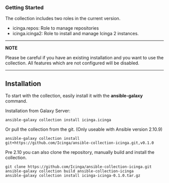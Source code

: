 ### Getting Started

The collection includes two roles in the current version.

* icinga.repos: Role to manage repositories
* icinga.icinga2: Role to install and manage Icinga 2 instances.


---
**NOTE**

Please be careful if you have an existing installation and you want to use the
collection. All features which are not configured will be disabled.

---

## Installation

To start with the collection, easily install it with the **ansible-galaxy** command.

Installation from Galaxy Server:

```
ansible-galaxy collection install icinga.icinga
```

Or pull the collection from the git. (Only useable with Ansible version 2.10.9)
```
ansible-galaxy collection install git+https://github.com/Icinga/ansible-collection-icinga.git,v0.1.0
```

Pre 2.10 you can also clone the repository, manually build and install the collection.

```
git clone https://github.com/Icinga/ansible-collection-icinga.git
ansible-galaxy collection build ansible-collection-icinga
ansible-galaxy collection install icinga-icinga-0.1.0.tar.gz
```
